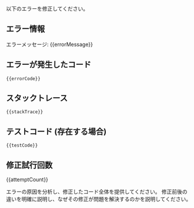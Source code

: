 以下のエラーを修正してください。

## エラー情報
エラーメッセージ: {{errorMessage}}

## エラーが発生したコード
```
{{errorCode}}
```

## スタックトレース
```
{{stackTrace}}
```

## テストコード (存在する場合)
```
{{testCode}}
```

## 修正試行回数
{{attemptCount}}

エラーの原因を分析し、修正したコード全体を提供してください。
修正前後の違いを明確に説明し、なぜその修正が問題を解決するのかを説明してください。